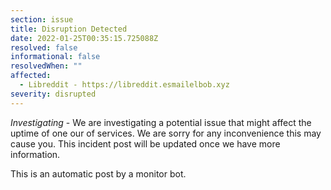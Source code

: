 ```yaml
---
section: issue
title: Disruption Detected
date: 2022-01-25T00:35:15.725088Z
resolved: false
informational: false
resolvedWhen: ""
affected:
  - Libreddit - https://libreddit.esmailelbob.xyz
severity: disrupted
---
```

*Investigating* - We are investigating a potential issue that might affect the uptime of one our of services. We are sorry for any inconvenience this may cause you. This incident post will be updated once we have more information.

This is an automatic post by a monitor bot.
        